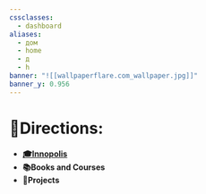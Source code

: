 ```yaml
---
cssclasses:
  - dashboard
aliases:
  - дом
  - home
  - д
  - h
banner: "![[wallpaperflare.com_wallpaper.jpg]]"
banner_y: 0.956
---
```

# 🚪Directions:
- **[🎓Innopolis](Innopolis%20University.md)**
- **📚Books and Courses**
- **🚀Projects**
